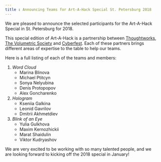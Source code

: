```yaml
---
title : Announcing Teams for Art-A-Hack Special St. Petersburg 2018
---
```

We are pleased to announce the selected participants for the Art-A-Hack Special in St. Petersburg for 2018.

This special edition of Art-A-Hack is a partnership between <a href="https://www.thoughtworks.com/">Thoughtworks</a>, <a href="http://www.meetup.com/volumetric/">The Volumetric Society</a> and <a href="http://cyland.org/lab/art-a-hack/">Cyberfest</a>. Each of these partners brings different areas of expertise to the table to help our teams.

<!--excerpt-ends-->

Here is a full listing of each of the teams and members:

<ol class="team-list">
  <li>
    <em>Word Cloud</em>
    <ul>
      <li>Marina  Blinova</li>
      <li>Michael Ptitcyn</li>
      <li>Sonya Nelyubina</li>
      <li>Denis Protopopov</li>
      <li>Alex Goncharenko</li>
    </ul>
  </li>
  <li>
    <em>Hologram</em>
    <ul>
      <li>Kseniia Galkina</li>
      <li>Leonid Gavrilov</li>
      <li>Dmitrii Akhmetdiev</li>
    </ul>
  </li>
  <li>
    <em>Blink of an Eye</em>
    <ul>
      <li>Yulia Gulkhova</li>
      <li>Maxim Kernozhickii</li>
      <li>Marat Shaidulin</li>
      <li>Viktor  Kudryashov</li>
    </ul>
  </li>
</ol>

We are very excited to be working with so many talented people, and we are looking forward to kicking off the 2018 special in January!
